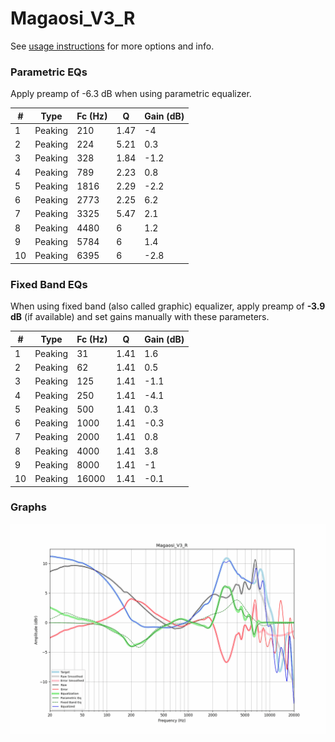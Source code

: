 # Magaosi_V3_R
See [usage instructions](https://github.com/jaakkopasanen/AutoEq#usage) for more options and info.

### Parametric EQs
Apply preamp of -6.3 dB when using parametric equalizer.

|   # | Type    |   Fc (Hz) |    Q |   Gain (dB) |
|-----|---------|-----------|------|-------------|
|   1 | Peaking |       210 | 1.47 |        -4   |
|   2 | Peaking |       224 | 5.21 |         0.3 |
|   3 | Peaking |       328 | 1.84 |        -1.2 |
|   4 | Peaking |       789 | 2.23 |         0.8 |
|   5 | Peaking |      1816 | 2.29 |        -2.2 |
|   6 | Peaking |      2773 | 2.25 |         6.2 |
|   7 | Peaking |      3325 | 5.47 |         2.1 |
|   8 | Peaking |      4480 | 6    |         1.2 |
|   9 | Peaking |      5784 | 6    |         1.4 |
|  10 | Peaking |      6395 | 6    |        -2.8 |

### Fixed Band EQs
When using fixed band (also called graphic) equalizer, apply preamp of **-3.9 dB** (if available) and set gains manually with these parameters.

|   # | Type    |   Fc (Hz) |    Q |   Gain (dB) |
|-----|---------|-----------|------|-------------|
|   1 | Peaking |        31 | 1.41 |         1.6 |
|   2 | Peaking |        62 | 1.41 |         0.5 |
|   3 | Peaking |       125 | 1.41 |        -1.1 |
|   4 | Peaking |       250 | 1.41 |        -4.1 |
|   5 | Peaking |       500 | 1.41 |         0.3 |
|   6 | Peaking |      1000 | 1.41 |        -0.3 |
|   7 | Peaking |      2000 | 1.41 |         0.8 |
|   8 | Peaking |      4000 | 1.41 |         3.8 |
|   9 | Peaking |      8000 | 1.41 |        -1   |
|  10 | Peaking |     16000 | 1.41 |        -0.1 |

### Graphs
![](./Magaosi_V3_R.png)
